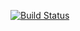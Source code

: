[![Build Status](https://travis-ci.org/deen13/javafx-spring-testing.svg?branch=master)](https://travis-ci.org/deen13/javafx-spring-testing)
